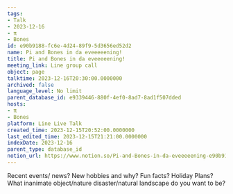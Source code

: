 ```yaml
---
tags:
- Talk
- 2023-12-16
- π
- Bones
id: e90b9188-fc6e-4d24-89f9-5d3656ed52d2
name: Pi and Bones in da eveeeeening!
title: Pi and Bones in da eveeeeening!
meeting_link: Line group call
object: page
talktime: 2023-12-16T20:30:00.0000000
archived: false
language_level: No limit
parent_database_id: e9339446-880f-4ef0-8ad7-8ad1f507dded
hosts:
- π
- Bones
platform: Line Live Talk
created_time: 2023-12-15T20:52:00.0000000
last_edited_time: 2023-12-15T21:21:00.0000000
indexDate: 2023-12-16
parent_type: database_id
notion_url: https://www.notion.so/Pi-and-Bones-in-da-eveeeeening-e90b9188fc6e4d2489f95d3656ed52d2
---
```



Recent events/ news?
New hobbies and why?
Fun facts? 
Holiday Plans?
What inanimate object/nature disaster/natural landscape do you want to be?























